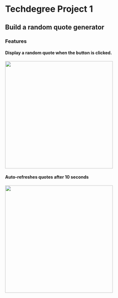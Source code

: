 # Techdegree Project 1
## Build a random quote generator

### Features 

#### Display a random quote when the button is clicked. 

<img src="https://media.giphy.com/media/kfdWmcO5s7dqZVpW7F/giphy.gif" width="350" />

#### Auto-refreshes quotes after 10 seconds

<img src="https://media.giphy.com/media/fZ35c8xgp9a0uY3HK4/giphy.gif" width="350" />
